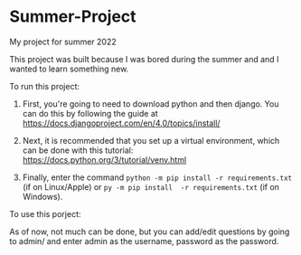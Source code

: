 # Summer-Project

My project for summer 2022

This project was built because I was bored during the summer and and I wanted to learn something new.

To run this project:

1. First, you're going to need to download python and then django. You can do this by following the guide at https://docs.djangoproject.com/en/4.0/topics/install/ 

2. Next, it is recommended that you set up a virtual environment, which can be done with this tutorial: https://docs.python.org/3/tutorial/venv.html

3. Finally, enter the command `python -m pip install -r requirements.txt` (if on Linux/Apple) or `py -m pip install  -r requirements.txt` (if on Windows).

To use this porject:

As of now, not much can be done, but you can add/edit questions by going to admin/ and enter admin as the username, password as the password.